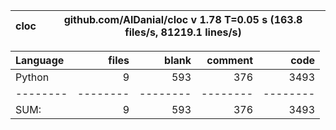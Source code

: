 cloc|github.com/AlDanial/cloc v 1.78  T=0.05 s (163.8 files/s, 81219.1 lines/s)
--- | ---

Language|files|blank|comment|code
:-------|-------:|-------:|-------:|-------:
Python|9|593|376|3493
--------|--------|--------|--------|--------
SUM:|9|593|376|3493
